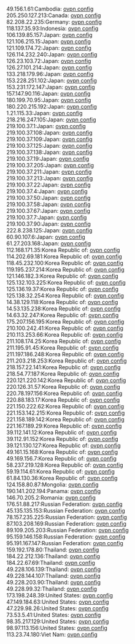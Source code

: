 49.156.1.61:Cambodia: [ovpn config](vpn/49_156_1_61.ovpn)  
205.250.127.213:Canada: [ovpn config](vpn/205_250_127_213.ovpn)  
82.208.22.235:Germany: [ovpn config](vpn/82_208_22_235.ovpn)  
118.137.35.93:Indonesia: [ovpn config](vpn/118_137_35_93.ovpn)  
106.139.85.157:Japan: [ovpn config](vpn/106_139_85_157.ovpn)  
121.106.215.15:Japan: [ovpn config](vpn/121_106_215_15.ovpn)  
121.109.174.72:Japan: [ovpn config](vpn/121_109_174_72.ovpn)  
126.114.232.240:Japan: [ovpn config](vpn/126_114_232_240.ovpn)  
126.23.103.72:Japan: [ovpn config](vpn/126_23_103_72.ovpn)  
126.27.101.214:Japan: [ovpn config](vpn/126_27_101_214.ovpn)  
133.218.179.96:Japan: [ovpn config](vpn/133_218_179_96.ovpn)  
153.228.251.102:Japan: [ovpn config](vpn/153_228_251_102.ovpn)  
153.231.172.147:Japan: [ovpn config](vpn/153_231_172_147.ovpn)  
157.147.90.116:Japan: [ovpn config](vpn/157_147_90_116.ovpn)  
180.199.70.95:Japan: [ovpn config](vpn/180_199_70_95.ovpn)  
180.220.215.192:Japan: [ovpn config](vpn/180_220_215_192.ovpn)  
1.21.115.33:Japan: [ovpn config](vpn/1_21_115_33.ovpn)  
218.216.247.105:Japan: [ovpn config](vpn/218_216_247_105.ovpn)  
219.100.37.1:Japan: [ovpn config](vpn/219_100_37_1.ovpn)  
219.100.37.108:Japan: [ovpn config](vpn/219_100_37_108.ovpn)  
219.100.37.109:Japan: [ovpn config](vpn/219_100_37_109.ovpn)  
219.100.37.125:Japan: [ovpn config](vpn/219_100_37_125.ovpn)  
219.100.37.138:Japan: [ovpn config](vpn/219_100_37_138.ovpn)  
219.100.37.19:Japan: [ovpn config](vpn/219_100_37_19.ovpn)  
219.100.37.205:Japan: [ovpn config](vpn/219_100_37_205.ovpn)  
219.100.37.211:Japan: [ovpn config](vpn/219_100_37_211.ovpn)  
219.100.37.213:Japan: [ovpn config](vpn/219_100_37_213.ovpn)  
219.100.37.22:Japan: [ovpn config](vpn/219_100_37_22.ovpn)  
219.100.37.4:Japan: [ovpn config](vpn/219_100_37_4.ovpn)  
219.100.37.50:Japan: [ovpn config](vpn/219_100_37_50.ovpn)  
219.100.37.58:Japan: [ovpn config](vpn/219_100_37_58.ovpn)  
219.100.37.67:Japan: [ovpn config](vpn/219_100_37_67.ovpn)  
219.100.37.7:Japan: [ovpn config](vpn/219_100_37_7.ovpn)  
219.100.37.90:Japan: [ovpn config](vpn/219_100_37_90.ovpn)  
222.8.238.125:Japan: [ovpn config](vpn/222_8_238_125.ovpn)  
60.90.107.6:Japan: [ovpn config](vpn/60_90_107_6.ovpn)  
61.27.203.168:Japan: [ovpn config](vpn/61_27_203_168.ovpn)  
112.168.171.35:Korea Republic of: [ovpn config](vpn/112_168_171_35.ovpn)  
114.202.69.181:Korea Republic of: [ovpn config](vpn/114_202_69_181.ovpn)  
118.45.232.100:Korea Republic of: [ovpn config](vpn/118_45_232_100.ovpn)  
119.195.237.214:Korea Republic of: [ovpn config](vpn/119_195_237_214.ovpn)  
121.146.182.3:Korea Republic of: [ovpn config](vpn/121_146_182_3.ovpn)  
125.132.103.225:Korea Republic of: [ovpn config](vpn/125_132_103_225.ovpn)  
125.136.19.37:Korea Republic of: [ovpn config](vpn/125_136_19_37.ovpn)  
125.138.32.254:Korea Republic of: [ovpn config](vpn/125_138_32_254.ovpn)  
14.38.129.118:Korea Republic of: [ovpn config](vpn/14_38_129_118.ovpn)  
14.53.135.238:Korea Republic of: [ovpn config](vpn/14_53_135_238.ovpn)  
14.63.32.247:Korea Republic of: [ovpn config](vpn/14_63_32_247.ovpn)  
175.207.156.195:Korea Republic of: [ovpn config](vpn/175_207_156_195.ovpn)  
210.100.242.41:Korea Republic of: [ovpn config](vpn/210_100_242_41.ovpn)  
210.113.253.66:Korea Republic of: [ovpn config](vpn/210_113_253_66.ovpn)  
211.108.174.25:Korea Republic of: [ovpn config](vpn/211_108_174_25.ovpn)  
211.195.91.45:Korea Republic of: [ovpn config](vpn/211_195_91_45.ovpn)  
211.197.186.248:Korea Republic of: [ovpn config](vpn/211_197_186_248.ovpn)  
211.203.218.253:Korea Republic of: [ovpn config](vpn/211_203_218_253.ovpn)  
218.157.22.141:Korea Republic of: [ovpn config](vpn/218_157_22_141.ovpn)  
218.54.77.187:Korea Republic of: [ovpn config](vpn/218_54_77_187.ovpn)  
220.121.220.142:Korea Republic of: [ovpn config](vpn/220_121_220_142.ovpn)  
220.126.31.57:Korea Republic of: [ovpn config](vpn/220_126_31_57.ovpn)  
220.78.197.156:Korea Republic of: [ovpn config](vpn/220_78_197_156.ovpn)  
220.88.183.17:Korea Republic of: [ovpn config](vpn/220_88_183_17.ovpn)  
221.150.222.62:Korea Republic of: [ovpn config](vpn/221_150_222_62.ovpn)  
221.153.142.215:Korea Republic of: [ovpn config](vpn/221_153_142_215.ovpn)  
221.158.189.142:Korea Republic of: [ovpn config](vpn/221_158_189_142.ovpn)  
221.167.189.29:Korea Republic of: [ovpn config](vpn/221_167_189_29.ovpn)  
39.112.141.12:Korea Republic of: [ovpn config](vpn/39_112_141_12.ovpn)  
39.112.91.152:Korea Republic of: [ovpn config](vpn/39_112_91_152.ovpn)  
39.121.130.127:Korea Republic of: [ovpn config](vpn/39_121_130_127.ovpn)  
49.161.15.168:Korea Republic of: [ovpn config](vpn/49_161_15_168.ovpn)  
49.169.156.7:Korea Republic of: [ovpn config](vpn/49_169_156_7.ovpn)  
58.237.219.128:Korea Republic of: [ovpn config](vpn/58_237_219_128.ovpn)  
59.19.114.61:Korea Republic of: [ovpn config](vpn/59_19_114_61.ovpn)  
61.84.130.36:Korea Republic of: [ovpn config](vpn/61_84_130_36.ovpn)  
124.158.80.87:Mongolia: [ovpn config](vpn/124_158_80_87.ovpn)  
190.141.202.194:Panama: [ovpn config](vpn/190_141_202_194.ovpn)  
146.70.205.2:Romania: [ovpn config](vpn/146_70_205_2.ovpn)  
176.51.88.217:Russian Federation: [ovpn config](vpn/176_51_88_217.ovpn)  
45.135.135.153:Russian Federation: [ovpn config](vpn/45_135_135_153.ovpn)  
78.157.235.225:Russian Federation: [ovpn config](vpn/78_157_235_225.ovpn)  
87.103.208.169:Russian Federation: [ovpn config](vpn/87_103_208_169.ovpn)  
89.109.205.203:Russian Federation: [ovpn config](vpn/89_109_205_203.ovpn)  
95.159.146.158:Russian Federation: [ovpn config](vpn/95_159_146_158.ovpn)  
95.191.167.147:Russian Federation: [ovpn config](vpn/95_191_167_147.ovpn)  
159.192.178.80:Thailand: [ovpn config](vpn/159_192_178_80.ovpn)  
184.22.212.136:Thailand: [ovpn config](vpn/184_22_212_136.ovpn)  
184.22.67.69:Thailand: [ovpn config](vpn/184_22_67_69.ovpn)  
49.228.106.139:Thailand: [ovpn config](vpn/49_228_106_139.ovpn)  
49.228.144.107:Thailand: [ovpn config](vpn/49_228_144_107.ovpn)  
49.228.203.90:Thailand: [ovpn config](vpn/49_228_203_90.ovpn)  
49.228.99.32:Thailand: [ovpn config](vpn/49_228_99_32.ovpn)  
173.198.248.39:United States: [ovpn config](vpn/173_198_248_39.ovpn)  
47.149.184.63:United States: [ovpn config](vpn/47_149_184_63.ovpn)  
47.229.98.26:United States: [ovpn config](vpn/47_229_98_26.ovpn)  
73.53.5.41:United States: [ovpn config](vpn/73_53_5_41.ovpn)  
98.35.217.129:United States: [ovpn config](vpn/98_35_217_129.ovpn)  
98.97.113.156:United States: [ovpn config](vpn/98_97_113_156.ovpn)  
113.23.74.180:Viet Nam: [ovpn config](vpn/113_23_74_180.ovpn)  
